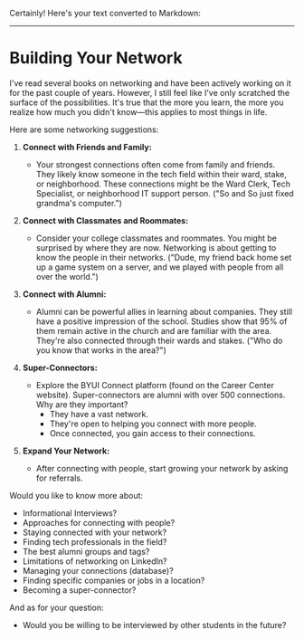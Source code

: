 Certainly! Here's your text converted to Markdown:

---

# Building Your Network

I've read several books on networking and have been actively working on it for the past couple of years. However, I still feel like I've only scratched the surface of the possibilities. It's true that the more you learn, the more you realize how much you didn't know—this applies to most things in life.

Here are some networking suggestions:

1. **Connect with Friends and Family:**
   - Your strongest connections often come from family and friends. They likely know someone in the tech field within their ward, stake, or neighborhood. These connections might be the Ward Clerk, Tech Specialist, or neighborhood IT support person. ("So and So just fixed grandma's computer.")
   
2. **Connect with Classmates and Roommates:**
   - Consider your college classmates and roommates. You might be surprised by where they are now. Networking is about getting to know the people in their networks. ("Dude, my friend back home set up a game system on a server, and we played with people from all over the world.")
   
3. **Connect with Alumni:**
   - Alumni can be powerful allies in learning about companies. They still have a positive impression of the school. Studies show that 95% of them remain active in the church and are familiar with the area. They're also connected through their wards and stakes. ("Who do you know that works in the area?")
   
4. **Super-Connectors:**
   - Explore the BYUI Connect platform (found on the Career Center website). Super-connectors are alumni with over 500 connections. Why are they important?
     - They have a vast network.
     - They're open to helping you connect with more people.
     - Once connected, you gain access to their connections.
   
5. **Expand Your Network:**
   - After connecting with people, start growing your network by asking for referrals.

Would you like to know more about:
- Informational Interviews?
- Approaches for connecting with people?
- Staying connected with your network?
- Finding tech professionals in the field?
- The best alumni groups and tags?
- Limitations of networking on LinkedIn?
- Managing your connections (database)?
- Finding specific companies or jobs in a location?
- Becoming a super-connector?

And as for your question:
- Would you be willing to be interviewed by other students in the future?

